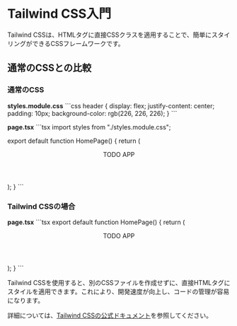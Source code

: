 # Tailwind CSS入門

Tailwind CSSは、HTMLタグに直接CSSクラスを適用することで、簡単にスタイリングができるCSSフレームワークです。

## 通常のCSSとの比較

### 通常のCSS

**styles.module.css**
\`\`\`css
header {
    display: flex;
    justify-content: center;
    padding: 10px;
    background-color: rgb(226, 226, 226);
}
\`\`\`

**page.tsx**
\`\`\`tsx
import styles from "./styles.module.css";

export default function HomePage() {
    return (
        <header 
            className={styles.header}
        >
            TODO APP
        </header>
    );
}
\`\`\`

### Tailwind CSSの場合

**page.tsx**
\`\`\`tsx
export default function HomePage() {
  return (
    <header
        className="flex justify-center p-10 bg-[rgb(226,226,226)]"
    >
        TODO APP
    </header>
  );
}
\`\`\`

Tailwind CSSを使用すると、別のCSSファイルを作成せずに、直接HTMLタグにスタイルを適用できます。これにより、開発速度が向上し、コードの管理が容易になります。

詳細については、[Tailwind CSSの公式ドキュメント](https://tailwindcss.com/docs)を参照してください。

